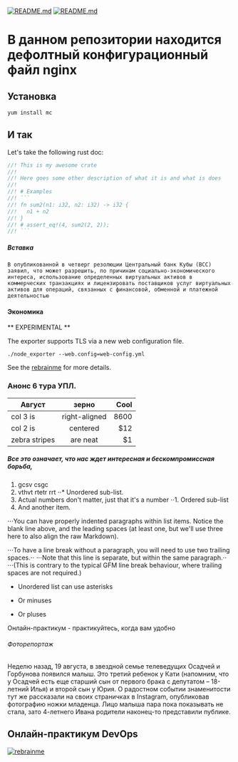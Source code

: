 [![README.md](https://img.shields.io/crates/v/cargo-readme.svg)](https://rebrainme.com/devops/)
[![README.md](https://github.com/livioribeiro/cargo-readme/workflows/main/badge.svg)](https://rebrainme.com/devops/)


# В данном репозитории находится дефолтный конфигурационный файл nginx


## Установка

```sh
yum install mc
```
## И так

Let's take the following rust doc:

```rust
//! This is my awesome crate
//!
//! Here goes some other description of what it is and what is does
//!
//! # Examples
//! ```
//! fn sum2(n1: i32, n2: i32) -> i32 {
//!   n1 + n2
//! }
//! # assert_eq!(4, sum2(2, 2));
//! ```
```

##### Вставка
~~~
В опубликованной в четверг резолюции Центральный банк Кубы (BCC) заявил, что может разрешить, по причинам социально-экономического интереса, использование определенных виртуальных активов в коммерческих транзакциях и лицензировать поставщиков услуг виртуальных активов для операций, связанных с финансовой, обменной и платежной деятельностью
~~~

#### Экономика

** EXPERIMENTAL **

The exporter supports TLS via a new web configuration file.

```console
./node_exporter --web.config=web-config.yml
```

See the [rebrainme](https://rebrainme.com/devops/) for more details.






### Анонс 6 тура УПЛ.

|    Август     |   зерно       | Cool  |
| ------------- |:-------------:| -----:|
| col 3 is      | right-aligned | 8600 |
| col 2 is      | centered      |   $12 |
| zebra stripes | are neat      |    $1 |




##### Все это означает, что нас ждет интересная и бескомпромиссная борьба,

1. gcsv csgc
2. vthvt rtetr rrt
⋅⋅* Unordered sub-list. 
1. Actual numbers don't matter, just that it's a number
⋅⋅1. Ordered sub-list
4. And another item.

⋅⋅⋅You can have properly indented paragraphs within list items. Notice the blank line above, and the leading spaces (at least one, but we'll use three here to also align the raw Markdown).

⋅⋅⋅To have a line break without a paragraph, you will need to use two trailing spaces.⋅⋅
⋅⋅⋅Note that this line is separate, but within the same paragraph.⋅⋅
⋅⋅⋅(This is contrary to the typical GFM line break behaviour, where trailing spaces are not required.)

* Unordered list can use asterisks
- Or minuses
+ Or pluses


<dl>
  <dt>Онлайн-практикум -
практикуйтесь, когда вам удобно</dt>
</dl>

###### Фоторепортаж

Неделю назад, 19 августа, в звездной семье телеведущих Осадчей и Горбунова появился малыш. Это третий ребенок у Кати (напомним, что у Осадчей есть еще старший сын от первого брака с депутатом – 18-летний Илья) и второй сын у Юрия. О радостном событии знаменитости тут же рассказали на своих страничках в Instagram, опубликовав фотографию ножки младенца. Лицо малыша пара пока показывать не стала, зато 4-летнего Ивана родители наконец-то представили публике.

## Онлайн-практикум DevOps

[![rebrainme](https://encrypted-tbn0.gstatic.com/images?q=tbn:ANd9GcQ6JHHhIutbwnMkDjEhIEOZ4gIYROcufq0ByA&usqp=CAU)](https://youtu.be/8m5AeVkdhV0)

[travis-rebrainme]: https://rebrainme.com/devops/
[hub-rebrainme]: https://rebrainme.com/devops/
[circleci-rebrainme]: https://rebrainme.com/devops/
[quay-rebrainme]: https://rebrainme.com/devops/
[goreportcard-rebrainme]: https://rebrainme.com/devops/
